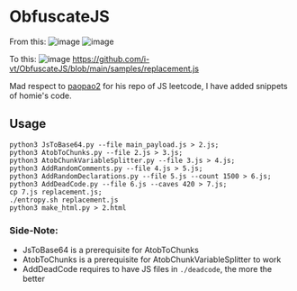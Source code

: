 # ObfuscateJS


From this:
![image](https://github.com/user-attachments/assets/fb5840c8-6c2a-4dd9-9410-1b25ba628617)
![image](https://github.com/user-attachments/assets/810837f9-a495-44a2-b147-5b768a7143f6)


To this:
![image](https://github.com/user-attachments/assets/b28bf6d2-14f9-48f2-b65d-ee6083b21890)
https://github.com/i-vt/ObfuscateJS/blob/main/samples/replacement.js

Mad respect to [paopao2]([url](https://github.com/paopao2/leetcode-js/tree/master)) for his repo of JS leetcode, I have added snippets of homie's code.

## Usage
```
python3 JsToBase64.py --file main_payload.js > 2.js;
python3 AtobToChunks.py --file 2.js > 3.js;
python3 AtobChunkVariableSplitter.py --file 3.js > 4.js;
python3 AddRandomComments.py --file 4.js > 5.js;
python3 AddRandomDeclarations.py --file 5.js --count 1500 > 6.js;
python3 AddDeadCode.py --file 6.js --caves 420 > 7.js;
cp 7.js replacement.js;
./entropy.sh replacement.js
python3 make_html.py > 2.html
```
### Side-Note: 
- JsToBase64 is a prerequisite for AtobToChunks
- AtobToChunks is a prerequisite for AtobChunkVariableSplitter to work
- AddDeadCode requires to have JS files in `./deadcode`, the more the better
